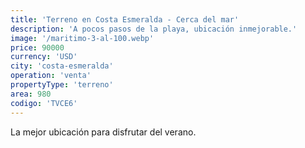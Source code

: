 ```yaml
---
title: 'Terreno en Costa Esmeralda - Cerca del mar'
description: 'A pocos pasos de la playa, ubicación inmejorable.'
image: '/maritimo-3-al-100.webp'
price: 90000
currency: 'USD'
city: 'costa-esmeralda'
operation: 'venta'
propertyType: 'terreno'
area: 980
codigo: 'TVCE6'
---
```


La mejor ubicación para disfrutar del verano.
